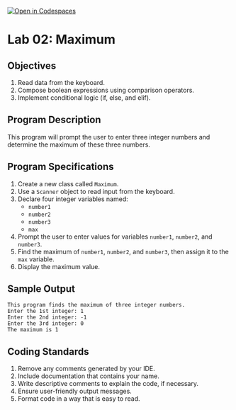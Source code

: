 [![Open in Codespaces](https://classroom.github.com/assets/launch-codespace-2972f46106e565e64193e422d61a12cf1da4916b45550586e14ef0a7c637dd04.svg)](https://classroom.github.com/open-in-codespaces?assignment_repo_id=20410416)
# Lab 02: Maximum

## Objectives
1. Read data from the keyboard.
2. Compose boolean expressions using comparison operators.
3. Implement conditional logic (if, else, and elif).

## Program Description
This program will prompt the user to enter three integer numbers and determine the maximum of these three numbers.

## Program Specifications
1. Create a new class called `Maximum`.
2. Use a `Scanner` object to read input from the keyboard.
3. Declare four integer variables named:
   - `number1`
   - `number2`
   - `number3`
   - `max`
4. Prompt the user to enter values for variables `number1`, `number2`, and `number3`.
5. Find the maximum of `number1`, `number2`, and `number3`, then assign it to the `max` variable.
6. Display the maximum value.

## Sample Output
```
This program finds the maximum of three integer numbers.
Enter the 1st integer: 1
Enter the 2nd integer: -1
Enter the 3rd integer: 0
The maximum is 1
```

## Coding Standards
1. Remove any comments generated by your IDE.
2. Include documentation that contains your name.
3. Write descriptive comments to explain the code, if necessary.
4. Ensure user-friendly output messages.
5. Format code in a way that is easy to read.
